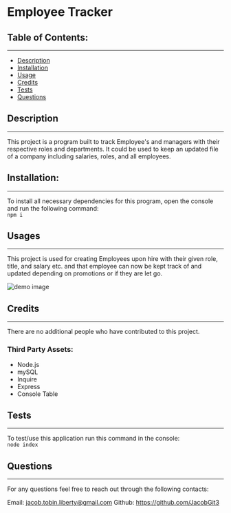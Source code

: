 
  # Employee Tracker

  ## Table of Contents:

  ---
  * [Description](#description)
  * [Installation](#installation)  
  * [Usage](#usage)  
  * [Credits](#credits)    
  * [Tests](#tests)  
  * [Questions](#questions)  

  ## Description

  ---
  This project is a program built to track Employee's and managers with their respective roles and departments. It could be used to keep an updated file of a company including salaries, roles, and all employees.

  ## Installation:

  ---
  To install all necessary dependencies for this program,
  open the console and run the following command:  
  ```npm i ```

  ## Usages

  ---
  This project is used for creating Employees upon hire with their given role, title, and salary etc. and that employee can now be kept track of and updated depending on promotions or if they are let go.

  ![demo image](./assets/demo.png)
  
  ## Credits

  ---
  There are no additional people who have contributed to this project.

  ### Third Party Assets:
  - Node.js
  - mySQL
  - Inquire
  - Express  
  - Console Table


  ## Tests

  ---
  To test/use this application run this command in the console:  
  ```node index```

  ## Questions

  ---
  For any questions feel free to reach out through the following contacts:  

  Email: jacob.tobin.liberty@gmail.com
  Github: https://github.com/JacobGit3  
  